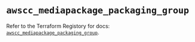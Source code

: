 # `awscc_mediapackage_packaging_group`

Refer to the Terraform Registory for docs: [`awscc_mediapackage_packaging_group`](https://registry.terraform.io/providers/hashicorp/awscc/0.70.0/docs/resources/mediapackage_packaging_group).
